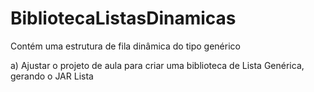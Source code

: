 # BibliotecaListasDinamicas
Contém uma estrutura de fila dinâmica do tipo genérico


a) Ajustar o projeto de aula para criar uma biblioteca de Lista Genérica, gerando o JAR Lista
